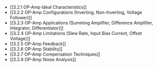 

- [[3.2.1 OP-Amp Ideal Characteristics]]
- [[3.2.2 OP-Amp Configurations (Inverting, Non-Inverting, Voltage Follower)]]
- [[3.2.3 OP-Amp Applications (Summing Amplifier, Difference Amplifier, Integrator, Differentiator)]]
- [[3.2.4 OP-Amp Limitations (Slew Rate, Input Bias Current, Offset Voltage)]]
- [[3.2.5 OP-Amp Feedback]]
- [[3.2.6 OP-Amp Stability]]
- [[3.2.7 OP-Amp Compensation Techniques]]
- [[3.2.8 OP-Amp Noise Analysis]]